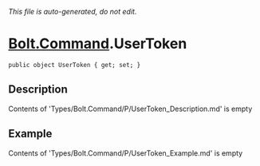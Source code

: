 *This file is auto-generated, do not edit.*

# [Bolt.Command](Types/Bolt.Command.md).UserToken
`public object UserToken { get; set; }`
## Description
Contents of 'Types/Bolt.Command/P/UserToken_Description.md' is empty
## Example
Contents of 'Types/Bolt.Command/P/UserToken_Example.md' is empty
